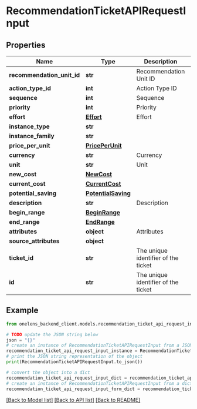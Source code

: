 # RecommendationTicketAPIRequestInput


## Properties

Name | Type | Description | Notes
------------ | ------------- | ------------- | -------------
**recommendation_unit_id** | **str** | Recommendation Unit ID | 
**action_type_id** | **int** | Action Type ID | 
**sequence** | **int** | Sequence | 
**priority** | **int** | Priority | 
**effort** | [**Effort**](Effort.md) | Effort | 
**instance_type** | **str** |  | [optional] 
**instance_family** | **str** |  | [optional] 
**price_per_unit** | [**PricePerUnit**](PricePerUnit.md) |  | 
**currency** | **str** | Currency | 
**unit** | **str** | Unit | 
**new_cost** | [**NewCost**](NewCost.md) |  | 
**current_cost** | [**CurrentCost**](CurrentCost.md) |  | 
**potential_saving** | [**PotentialSaving**](PotentialSaving.md) |  | 
**description** | **str** | Description | 
**begin_range** | [**BeginRange**](BeginRange.md) |  | 
**end_range** | [**EndRange**](EndRange.md) |  | 
**attributes** | **object** | Attributes | 
**source_attributes** | **object** |  | [optional] 
**ticket_id** | **str** | The unique identifier of the ticket | 
**id** | **str** | The unique identifier of the ticket | [optional] 

## Example

```python
from onelens_backend_client.models.recommendation_ticket_api_request_input import RecommendationTicketAPIRequestInput

# TODO update the JSON string below
json = "{}"
# create an instance of RecommendationTicketAPIRequestInput from a JSON string
recommendation_ticket_api_request_input_instance = RecommendationTicketAPIRequestInput.from_json(json)
# print the JSON string representation of the object
print(RecommendationTicketAPIRequestInput.to_json())

# convert the object into a dict
recommendation_ticket_api_request_input_dict = recommendation_ticket_api_request_input_instance.to_dict()
# create an instance of RecommendationTicketAPIRequestInput from a dict
recommendation_ticket_api_request_input_form_dict = recommendation_ticket_api_request_input.from_dict(recommendation_ticket_api_request_input_dict)
```
[[Back to Model list]](../README.md#documentation-for-models) [[Back to API list]](../README.md#documentation-for-api-endpoints) [[Back to README]](../README.md)


